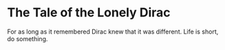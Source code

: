 # The Tale of the Lonely Dirac

For as long as it remembered Dirac knew that it was different.
Life is short, do something.
